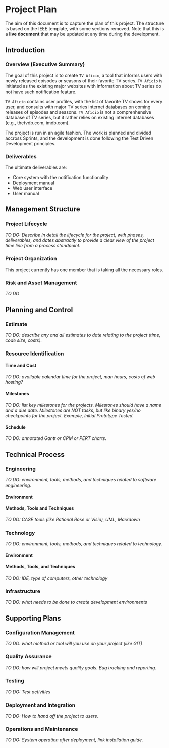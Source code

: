 # Project Plan

The aim of this document is to capture the plan of this project.
The structure is based on the IEEE template, with some sections removed.
Note that this is a **live document** that may be updated at any time during the development.

## Introduction

### Overview (Executive Summary)
The goal of this project is to create `TV Aficio`,
a tool that informs users with newly released episodes or seasons of their favorite TV series.
`TV Aficio` is initiated as the existing major websites with information about TV series do not have such notification feature.

`TV Aficio` contains user profiles, with the list of favorite TV shows for every user,
and consults with major TV series internet databases on coming releases of episodes and seasons.
`TV Aficio` is not a comprenhensive database of TV series,
but it rather relies on existing internet databases (e.g., thetvdb.com, imdb.com).

The project is run in an agile fashion. The work is planned and divided accross Sprints, and the development is done following the Test Driven Development principles.

### Deliverables
The ultimate deliverables are:
* Core system with the notification functionality
* Deployment manual
* Web user interface
* User manual

## Management Structure

### Project Lifecycle
*TO DO: Describe in detail the lifecycle for the project, with phases, deliverables, and dates abstractly to provide a clear view of the project time line from a process standpoint.*

### Project Organization
This project currently has one member that is taking all the necessary roles.

### Risk and Asset Management
*TO DO*

## Planning and Control
### Estimate
*TO DO: describe any and all estimates to date relating to the project (time, code size, costs).*

### Resource Identification
#### Time and Cost
*TO DO: available calendar time for the project, man hours, costs of web hosting?*
#### Milestones
*TO DO: list key milestones for the projects.  Milestones should have a name and a due date.  Milestones are NOT tasks, but like binary yes/no checkpoints for the project. Example, Initial Prototype Tested.*
#### Schedule
*TO DO: annotated Gantt or CPM or PERT charts.*

## Technical Process
### Engineering
*TO DO: environment, tools, methods, and techniques related to software engineering.* 
#### Environment
#### Methods, Tools and Techniques
*TO DO: CASE tools (like Rational Rose or Visio), UML, Markdown*
### Technology 
*TO DO: environment, tools, methods, and techniques related to technology.*
#### Environment
#### Methods, Tools, and Techniques
*TO DO: IDE, type of computers, other technology*
### Infrastructure
*TO DO: what needs to be done to create development environments*

## Supporting Plans
### Configuration Management
*TO DO: what method or tool will you use on your project (like GIT)*
### Quality Assurance
*TO DO: how will project meets quality goals. Bug tracking and reporting.*
### Testing
*TO DO: Test activities*
### Deployment and Integration
*TO DO: How to hand off the project to users.*
### Operations and Maintenance
*TO DO: System operation after deployment, link installation guide.*